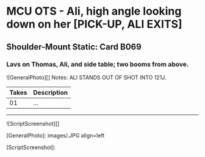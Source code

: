 # MCU OTS - Ali, high angle looking down on her [PICK-UP, ALI EXITS]

## Shoulder-Mount Static: Card B069

### Lavs on Thomas, Ali, and side table; two booms from above.

![GeneralPhoto][]
Notes: ALI STANDS OUT OF SHOT INTO 121J.

| Takes | Description |
|:---|:----|
| 01 | ... |

----

![ScriptScreenshot][]


[GeneralPhoto]:  images/.JPG align=left

[ScriptScreenshot]: 
